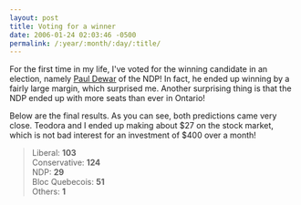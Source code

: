 ```yaml
---
layout: post
title: Voting for a winner
date: 2006-01-24 02:03:46 -0500
permalink: /:year/:month/:day/:title/
---
```

For the first time in my life, I've voted for the winning candidate in an election, namely [Paul Dewar](https://pauldewar.ca/) of the NDP!  In fact, he ended up winning by a fairly large margin, which surprised me.  Another surprising thing is that the NDP ended up with more seats than ever in Ontario!

Below are the final results.  As you can see, both predictions came very close.  Teodora and I ended up making about $27 on the stock market, which is not bad interest for an investment of $400 over a month!

> Liberal: **103**  
> Conservative: **124**  
> NDP: **29**  
> Bloc Quebecois: **51**  
> Others: **1**
